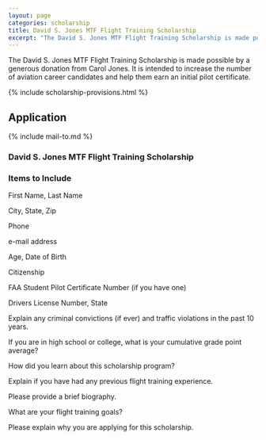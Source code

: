 ```yaml
---
layout: page
categories: scholarship
title: David S. Jones MTF Flight Training Scholarship
excerpt: "The David S. Jones MTF Flight Training Scholarship is made possible by a generous donation from Carol Jones.  It is intended to increase the number of aviation career candidates and help them earn an initial pilot certificate." 
---
```


The David S. Jones MTF Flight Training Scholarship
is made possible by a generous donation from Carol Jones. 
It is intended to increase the number of aviation career candidates and help 
them earn an initial pilot certificate.

{% include scholarship-provisions.html %}

## Application

{% include mail-to.md %}

### David S. Jones MTF Flight Training Scholarship

### Items to Include 
First Name, Last Name 

City, State, Zip

Phone 

e-mail address 

Age, Date of Birth 

Citizenship 

FAA Student Pilot Certificate Number (if you have one)

Drivers License Number, State 

Explain any criminal convictions (if ever) and traffic violations in the past 10 years.

If you are in high school or college, what is your cumulative grade point average? 

How did you learn about this scholarship program?  


Explain if you have had any previous flight training experience.


Please provide a brief biography. 

What are your flight training goals? 

Please explain why you are applying for this scholarship.




